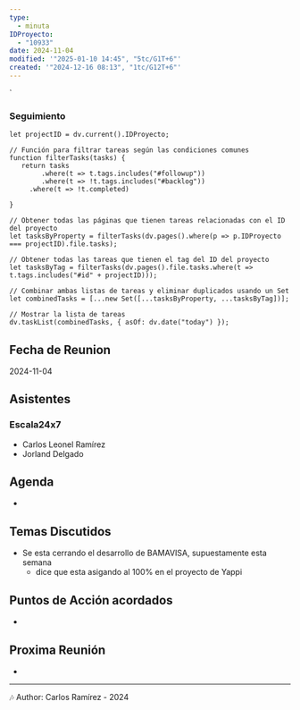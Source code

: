 ```yaml
---
type:
  - minuta
IDProyecto:
  - "10933"
date: 2024-11-04
modified: '"2025-01-10 14:45", "5tc/G1T+6"'
created: '"2024-12-16 08:13", "1tc/G12T+6"'
---
```

`

### Seguimiento

```dataviewjs
let projectID = dv.current().IDProyecto;

// Función para filtrar tareas según las condiciones comunes
function filterTasks(tasks) {
   return tasks
        .where(t => t.tags.includes("#followup"))
        .where(t => !t.tags.includes("#backlog"))
     .where(t => !t.completed)
        
}

// Obtener todas las páginas que tienen tareas relacionadas con el ID del proyecto
let tasksByProperty = filterTasks(dv.pages().where(p => p.IDProyecto === projectID).file.tasks);

// Obtener todas las tareas que tienen el tag del ID del proyecto
let tasksByTag = filterTasks(dv.pages().file.tasks.where(t => t.tags.includes("#id" + projectID)));

// Combinar ambas listas de tareas y eliminar duplicados usando un Set
let combinedTasks = [...new Set([...tasksByProperty, ...tasksByTag])];

// Mostrar la lista de tareas
dv.taskList(combinedTasks, { asOf: dv.date("today") });
 ```
## Fecha de Reunion
2024-11-04

## Asistentes

### Escala24x7
- Carlos Leonel Ramírez
-  Jorland Delgado

## Agenda
* 
## Temas Discutidos
*  Se esta cerrando el desarrollo de BAMAVISA, supuestamente esta semana
	* dice que esta asigando al 100% en el proyecto de Yappi

## Puntos de Acción acordados
- 

## Proxima Reunión
*   

---
🎶
Author: Carlos Ramírez - 2024
